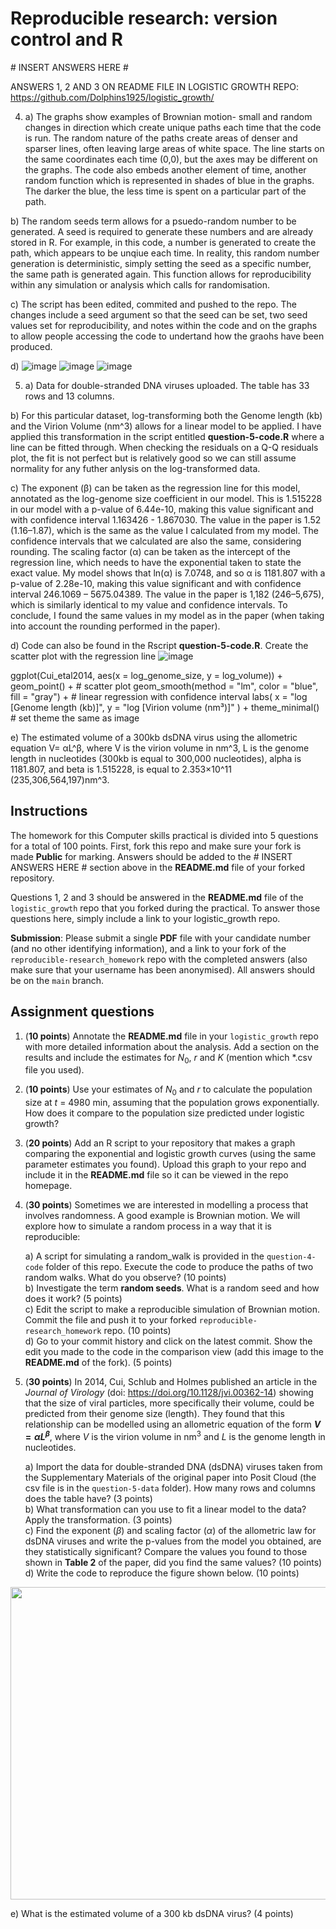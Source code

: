 # Reproducible research: version control and R

\# INSERT ANSWERS HERE #

ANSWERS 1, 2 AND 3 ON README FILE IN LOGISTIC GROWTH REPO: 
https://github.com/Dolphins1925/logistic_growth/

4. a) The graphs show examples of Brownian motion- small and random changes in direction which create unique paths each time that the code is run. The random nature of the paths create areas of denser and sparser lines, often leaving large areas of white space. The line starts on the same coordinates each time (0,0), but the axes may be different on the graphs. The code also embeds another element of time, another random function which is represented in shades of blue in the graphs. The darker the blue, the less time is spent on a particular part of the path.

b) The random seeds term allows for a psuedo-random number to be generated. A seed is required to generate these numbers and are already stored in R. For example, in this code, a number is generated to create the path, which appears to be unqiue each time. In reality, this random number generation is deterministic, simply setting the seed as a specific number, the same path is generated again. This function allows for reproducibility within any simulation or analysis which calls for randomisation.

c) The script has been edited, commited and pushed to the repo. The changes include a seed argument so that the seed can be set, two seed values set for reproducibility, and notes within the code and on the graphs to allow people accessing the code to undertand how the graohs have been produced.

d)
![image](https://github.com/user-attachments/assets/a21451bd-7e14-452c-90ca-d44d08030ac9)
![image](https://github.com/user-attachments/assets/77594a6a-9588-4ea8-8233-545796f21044)
![image](https://github.com/user-attachments/assets/6bdf147a-530b-48dd-8b5f-2e707d54b1c7)

5. a) Data for double-stranded DNA viruses uploaded. The table has 33 rows and 13 columns.

b) For this particular dataset, log-transforming both the Genome length (kb) and the Virion Volume (nm^3) allows for a linear model to be applied. I have applied this transformation in the script entitled **question-5-code.R** where a line can be fitted through. When checking the residuals on a Q-Q residuals plot, the fit is not perfect but is relatively good so we can still assume normality for any futher anlysis on the log-transformed data.

c) The exponent (β) can be taken as the regression line for this model, annotated as the log-genome size coefficient in our model. This is 1.515228 in our model with a p-value of 6.44e-10, making this value significant and with confidence interval 1.163426 - 1.867030. The value in the paper is 1.52 (1.16–1.87), which is the same as the value I calculated from my model. The confidence intervals that we calculated are also the same, considering rounding. The scaling factor (α) can be taken as the intercept of the regression line, which needs to have the exponential taken to state the exact value. My model shows that ln(α) is 7.0748, and so α is 1181.807 with a p-value of 2.28e-10, making this value significant and with confidence interval 246.1069 – 5675.04389. The value in the paper is 1,182 (246–5,675), which is similarly identical to my value and confidence intervals. To conclude, I found the same values in my model as in the paper (when taking into account the rounding performed in the paper).

d) Code can also be found in the Rscript **question-5-code.R**. Create the scatter plot with the regression line
![image](https://github.com/user-attachments/assets/e9f44f47-0e84-4576-86bf-d04fcaf03cc2)

ggplot(Cui_etal2014, aes(x = log_genome_size, y = log_volume)) +
  geom_point() +  # scatter plot
  geom_smooth(method = "lm", color = "blue", fill = "gray") +  # linear regression with confidence interval
  labs(
    x = "log [Genome length (kb)]",
    y = "log [Virion volume (nm³)]"
  ) +
  theme_minimal() # set theme the same as image

e) The estimated volume of a 300kb dsDNA virus using the allometric equation V= αL^β, where V is the virion volume in nm^3, L is the genome length in nucleotides (300kb is equal to 300,000 nucleotides), alpha is 1181.807, and beta is 1.515228, is equal to 2.353×10^11 (235,306,564,197)nm^3.

## Instructions

The homework for this Computer skills practical is divided into 5 questions for a total of 100 points. First, fork this repo and make sure your fork is made **Public** for marking. Answers should be added to the # INSERT ANSWERS HERE # section above in the **README.md** file of your forked repository.

Questions 1, 2 and 3 should be answered in the **README.md** file of the `logistic_growth` repo that you forked during the practical. To answer those questions here, simply include a link to your logistic_growth repo.

**Submission**: Please submit a single **PDF** file with your candidate number (and no other identifying information), and a link to your fork of the `reproducible-research_homework` repo with the completed answers (also make sure that your username has been anonymised). All answers should be on the `main` branch.

## Assignment questions 

1) (**10 points**) Annotate the **README.md** file in your `logistic_growth` repo with more detailed information about the analysis. Add a section on the results and include the estimates for $N_0$, $r$ and $K$ (mention which *.csv file you used).
   
2) (**10 points**) Use your estimates of $N_0$ and $r$ to calculate the population size at $t$ = 4980 min, assuming that the population grows exponentially. How does it compare to the population size predicted under logistic growth? 

3) (**20 points**) Add an R script to your repository that makes a graph comparing the exponential and logistic growth curves (using the same parameter estimates you found). Upload this graph to your repo and include it in the **README.md** file so it can be viewed in the repo homepage.
   
4) (**30 points**) Sometimes we are interested in modelling a process that involves randomness. A good example is Brownian motion. We will explore how to simulate a random process in a way that it is reproducible:

   a) A script for simulating a random_walk is provided in the `question-4-code` folder of this repo. Execute the code to produce the paths of two random walks. What do you observe? (10 points) \
   b) Investigate the term **random seeds**. What is a random seed and how does it work? (5 points) \
   c) Edit the script to make a reproducible simulation of Brownian motion. Commit the file and push it to your forked `reproducible-research_homework` repo. (10 points) \
   d) Go to your commit history and click on the latest commit. Show the edit you made to the code in the comparison view (add this image to the **README.md** of the fork). (5 points) 

5) (**30 points**) In 2014, Cui, Schlub and Holmes published an article in the *Journal of Virology* (doi: https://doi.org/10.1128/jvi.00362-14) showing that the size of viral particles, more specifically their volume, could be predicted from their genome size (length). They found that this relationship can be modelled using an allometric equation of the form **$`V = \alpha L^{\beta}`$**, where $`V`$ is the virion volume in nm<sup>3</sup> and $`L`$ is the genome length in nucleotides.

   a) Import the data for double-stranded DNA (dsDNA) viruses taken from the Supplementary Materials of the original paper into Posit Cloud (the csv file is in the `question-5-data` folder). How many rows and columns does the table have? (3 points)\
   b) What transformation can you use to fit a linear model to the data? Apply the transformation. (3 points) \
   c) Find the exponent ($\beta$) and scaling factor ($\alpha$) of the allometric law for dsDNA viruses and write the p-values from the model you obtained, are they statistically significant? Compare the values you found to those shown in **Table 2** of the paper, did you find the same values? (10 points) \
   d) Write the code to reproduce the figure shown below. (10 points) 

  <p align="center">
     <img src="https://github.com/josegabrielnb/reproducible-research_homework/blob/main/question-5-data/allometric_scaling.png" width="600" height="500">
  </p>

  e) What is the estimated volume of a 300 kb dsDNA virus? (4 points) 
